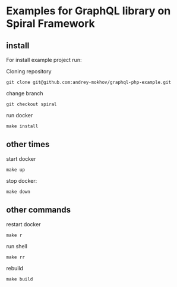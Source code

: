 # Examples for GraphQL library on Spiral Framework

## install

For install example project run:

Cloning repository
```shell
git clone git@github.com:andrey-mokhov/graphql-php-example.git
```

change branch
```shell
git checkout spiral
```

run docker
```shell
make install
```

## other times

start docker
```shell
make up
```

stop docker:
```shell
make down
```

## other commands

restart docker
```shell
make r
```

run shell
```shell
make rr
```

rebuild
```shell
make build
```